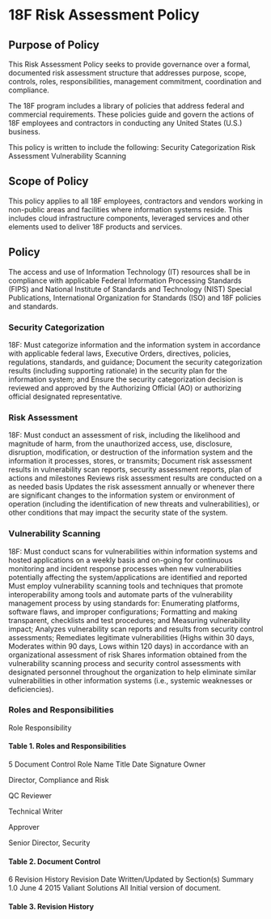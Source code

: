 # 18F Risk Assessment Policy

## Purpose of Policy
This Risk Assessment Policy seeks to provide governance over a formal, documented risk assessment structure that addresses purpose, scope, controls, roles, responsibilities, management commitment, coordination and compliance.

The 18F program includes a library of policies that address federal and commercial requirements. These policies guide and govern the actions of 18F employees and contractors in conducting any United States (U.S.) business.

This policy is written to include the following:
Security Categorization
Risk Assessment
Vulnerability Scanning

## Scope of Policy
This policy applies to all 18F employees, contractors and vendors working in non-public areas and facilities where information systems reside. This includes cloud infrastructure components, leveraged services and other elements used to deliver 18F products and services.

## Policy
The access and use of Information Technology (IT) resources shall be in compliance with applicable Federal Information Processing Standards (FIPS) and National Institute of Standards and Technology (NIST) Special Publications, International Organization for Standards (ISO) and 18F policies and standards.

### Security Categorization
18F:
Must categorize information and the information system in accordance with applicable federal laws, Executive Orders, directives, policies, regulations, standards, and guidance;
Document the security categorization results (including supporting rationale) in the security plan for the information system; and
Ensure the security categorization decision is reviewed and approved by the Authorizing Official (AO) or authorizing official designated representative.

### Risk Assessment
18F:
Must conduct an assessment of risk, including the likelihood and magnitude of harm, from the unauthorized access, use, disclosure, disruption, modification, or destruction of the information system and the information it processes, stores, or transmits;
Document risk assessment results in vulnerability scan reports, security assessment reports, plan of actions and milestones
Reviews risk assessment results are conducted on a as needed basis
Updates the risk assessment annually or whenever there are significant changes to the information system or environment of operation (including the identification of new threats and vulnerabilities), or other conditions that may impact the security state of the system.

### Vulnerability Scanning
18F:
Must conduct scans for vulnerabilities within information systems and hosted applications on a weekly basis and on-going for continuous monitoring and incident response processes when new vulnerabilities potentially affecting the system/applications are identified and reported
Must employ vulnerability scanning tools and techniques that promote interoperability among tools and automate parts of the vulnerability management process by using standards for:
Enumerating platforms, software flaws, and improper configurations;
Formatting and making transparent, checklists and test procedures; and
Measuring vulnerability impact;
Analyzes vulnerability scan reports and results from security control assessments;
Remediates legitimate vulnerabilities (Highs within 30 days, Moderates within 90 days, Lows within 120 days) in accordance with an organizational assessment of risk
Shares information obtained from the vulnerability scanning process and security control assessments with designated personnel throughout the organization to help eliminate similar vulnerabilities in other information systems (i.e., systemic weaknesses or deficiencies).

### Roles and Responsibilities
Role
Responsibility


#### Table 1. Roles and Responsibilities
5 Document Control
Role
Name
Title
Date
Signature
Owner

Director, Compliance and Risk


QC Reviewer

Technical Writer


Approver

Senior Director, Security


#### Table 2. Document Control
6 Revision History
Revision
Date
Written/Updated by
Section(s)
Summary
1.0
June 4 2015
Valiant Solutions
All
Initial version of document.

#### Table 3. Revision History

